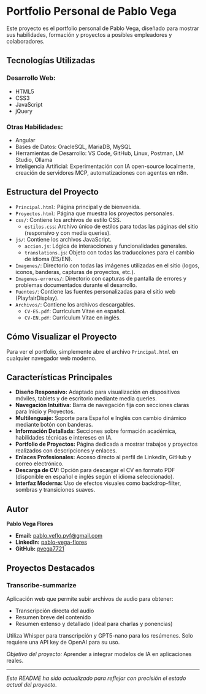 # Portfolio Personal de Pablo Vega

Este proyecto es el portfolio personal de Pablo Vega, diseñado para mostrar sus habilidades, formación y proyectos a posibles empleadores y colaboradores.

## Tecnologías Utilizadas

### Desarrollo Web:
*   HTML5
*   CSS3
*   JavaScript
*   jQuery

### Otras Habilidades:
*   Angular
*   Bases de Datos: OracleSQL, MariaDB, MySQL
*   Herramientas de Desarrollo: VS Code, GitHub, Linux, Postman, LM Studio, Ollama
*   Inteligencia Artificial: Experimentación con IA open-source localmente, creación de servidores MCP, automatizaciones con agentes en n8n.

## Estructura del Proyecto

*   `Principal.html`: Página principal y de bienvenida.
*   `Proyectos.html`: Página que muestra los proyectos personales.
*   `css/`: Contiene los archivos de estilo CSS.
    *   `estilos.css`: Archivo único de estilos para todas las páginas del sitio (responsivo y con media queries).
*   `js/`: Contiene los archivos JavaScript.
    *   `accion.js`: Lógica de interacciones y funcionalidades generales.
    *   `translations.js`: Objeto con todas las traducciones para el cambio de idioma (ES/EN).
*   `Imagenes/`: Directorio con todas las imágenes utilizadas en el sitio (logos, iconos, banderas, capturas de proyectos, etc.).
*   `Imagenes-errores/`: Directorio con capturas de pantalla de errores y problemas documentados durante el desarrollo.
*   `Fuentes/`: Contiene las fuentes personalizadas para el sitio web (PlayfairDisplay).
*   `Archivos/`: Contiene los archivos descargables.
    *   `CV-ES.pdf`: Currículum Vitae en español.
    *   `CV-EN.pdf`: Currículum Vitae en inglés.

## Cómo Visualizar el Proyecto

Para ver el portfolio, simplemente abre el archivo `Principal.html` en cualquier navegador web moderno.

## Características Principales

*   **Diseño Responsivo:** Adaptado para visualización en dispositivos móviles, tablets y de escritorio mediante media queries.
*   **Navegación Intuitiva:** Barra de navegación fija con secciones claras para Inicio y Proyectos.
*   **Multilenguaje:** Soporte para Español e Inglés con cambio dinámico mediante botón con banderas.
*   **Información Detallada:** Secciones sobre formación académica, habilidades técnicas e intereses en IA.
*   **Portfolio de Proyectos:** Página dedicada a mostrar trabajos y proyectos realizados con descripciones y enlaces.
*   **Enlaces Profesionales:** Acceso directo al perfil de LinkedIn, GitHub y correo electrónico.
*   **Descarga de CV:** Opción para descargar el CV en formato PDF (disponible en español e inglés según el idioma seleccionado).
*   **Interfaz Moderna:** Uso de efectos visuales como backdrop-filter, sombras y transiciones suaves.

## Autor

**Pablo Vega Flores**

*   **Email:** [pablo.veflo.pvf@gmail.com](mailto:pablo.veflo.pvf@gmail.com)
*   **LinkedIn:** [pablo-vega-flores](https://www.linkedin.com/in/pablo-vega-flores/)
*   **GitHub:** [pvega7721](https://github.com/pvega7721)

## Proyectos Destacados

### Transcribe-summarize
Aplicación web que permite subir archivos de audio para obtener:
- Transcripción directa del audio
- Resumen breve del contenido
- Resumen extenso y detallado (ideal para charlas y ponencias)

Utiliza Whisper para transcripción y GPT5-nano para los resúmenes. Solo requiere una API key de OpenAI para su uso.

*Objetivo del proyecto:* Aprender a integrar modelos de IA en aplicaciones reales.

---
*Este README ha sido actualizado para reflejar con precisión el estado actual del proyecto.*
